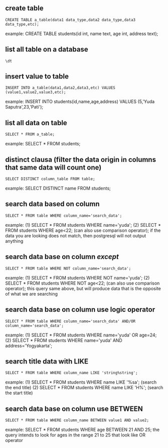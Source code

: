 ## create table
```
CREATE TABLE a_table(data1 data_type,data2 data_type,data3 data_type,etc);
```

example: CREATE TABLE students(id int, name text, age int, address text);
## list all table on a database
```
\dt
```
## insert value to table
```
INSERT INTO a_table(data1,data2,data3,etc) VALUES (value1,value2,value3,etc);
```
example: INSERT INTO students(id,name,age,address) VALUES (5,'Yuda Saputra',23,'Pati'); 
## list all data on table
```
SELECT * FROM a_table;
```
example: SELECT * FROM students;
## distinct clausa (filter the data origin in columns that same data will count one)
```
SELECT DISTINCT column_table FROM table;
```
example: SELECT DISTINCT name FROM students;
## search data based on column
```
SELECT * FROM table WHERE column_name='search_data';
```
example: (1) SELECT * FROM students WHERE name='yuda';
        (2) SELECT * FROM students WHERE age<22; (can also use comparison operator);
if the data you are looking does not match, then postgresql will not output anything
## search data base on column *except*
```
SELECT * FROM table WHERE NOT column_name='search_data';
```
example: (1) SELECT * FROM students WHERE NOT name='yuda';
        (2) SELECT * FROM students WHERE NOT age<22; (can also use comparison operator);
this query same above, but will produce data that is the opposite of what we are searching
## search data base on column use logic operator
```
SELECT * FROM table WHERE column_name='search_data' AND/OR column_name='search_data';
```
example: (1) SELECT * FROM students WHERE name='yuda' OR age=24;
        (2) SELECT * FROM students WHERE  name='yuda' AND address='Yogyakarta';
## search title data with LIKE
```
SELECT * FROM table WHERE column_name LIKE 'string%string';
```
example: (1) SELECT * FROM students WHERE name LIKE '%sa'; (search the end title)
        (2) SELECT * FROM students WHERE  name LIKE 'H%'; (search the start title)
## search data base on column use BETWEEN
```
SELECT * FROM table WHERE column_name BETWEEN value1 AND value2;
```
example: SELECT * FROM students WHERE age BETWEEN 21 AND 25;
the query intends to look for ages in the range 21 to 25 
that look like OR operator
